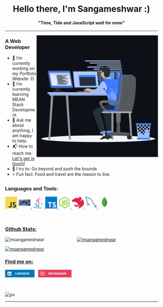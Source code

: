 <p>
  <h1 align="center"><b>Hello there, I'm Sangameshwar :) </b></h1>
</p>

<p>
  <h4 align="center"><b>"Time, Tide and JavaScript wait for none"</b></h4>
</p>
<hr>

<p><img align="right" src="https://github.com/msangameshwar/msangameshwar/blob/main/raw/animation_500.gif" alt="msangameshwar" height="400" width="400" /></p>

### A Web Developer

- 🔭 I’m currently working on my Portfolio Website :D
- 🌱 I’m currently learning MEAN Stack Development.
- 💬 Ask me about anything, I am happy to help.
- 📬 How to reach me: [Let's get in touch!][linkedin]
- 🧗 I try to: Go beyond and push the bounds
- ⚡ Fun fact: Food and travel are the reason to live.
  <br>

### Languages and Tools:

<p align="left"> <a href="https://getbootstrap.com" target="_blank" rel="noreferrer">
  <a href="https://developer.mozilla.org/en-US/docs/Web/JavaScript" target="\_blank" rel="noreferrer"> <img
      src="https://raw.githubusercontent.com/devicons/devicon/master/icons/javascript/javascript-original.svg"
      alt="javascript" width="40" height="40" /> </a> <a href="https://www.php.net/" target="\_blank" rel="noreferrer"> <img 
      src="https://raw.githubusercontent.com/devicons/devicon/master/icons/php/php-original.svg"
      alt="php" width="40" height="40" /> </a> <a href="https://www.cprogramming.com/" target="\_blank" rel="noreferrer">  <a href="https://www.java.com" target="_blank" rel="noreferrer"> <img
      src="https://raw.githubusercontent.com/devicons/devicon/master/icons/java/java-original.svg" 
      alt="java" width="40" height="40" /> </a> <a href="https://www.typescriptlang.org/" target="\_blank" rel="noreferrer"> <img
      src="https://raw.githubusercontent.com/devicons/devicon/master/icons/typescript/typescript-original.svg"
      alt="typescript" width="40" height="40" /> </a> <a href="https://nodejs.org/" target="\_blank" rel="noreferrer"> <img
      src="https://raw.githubusercontent.com/devicons/devicon/master/icons/nodejs/nodejs-original.svg"
      alt="nodejs" width="40" height="40" /> </a> <a href="https://nestjs.com/" target="_blank" rel="noreferrer"> <img
      src="https://raw.githubusercontent.com/devicons/devicon/master/icons/nestjs/nestjs-plain.svg"
      alt="nestjs" width="40" height="40" /> </a> <a href="https://www.mysql.com/" target="_blank" rel="noreferrer"> <img
      src="https://raw.githubusercontent.com/devicons/devicon/master/icons/mysql/mysql-original.svg"
      alt="mysql" width="40" height="40" /> </a> <a href="https://www.mongodb.com/" target="_blank" rel="noreferrer"> <img
      src="https://raw.githubusercontent.com/devicons/devicon/master/icons/mongodb/mongodb-original.svg"
      alt="mongodb" width="40" height="40" />
  </p>
  <br>

### Github Stats:

<img align="left"
  src="https://github-readme-stats.vercel.app/api?username=msangameshwar&show_icons=true&locale=en&bg_color=0d1117&text_color=ffffff&repo=convoychat"
  alt="msangameshwar" width="47%" />

<img src="https://github-readme-streak-stats.herokuapp.com/?user=msangameshwar&theme=dark&background=0d1117&date_format=M%20j%5B%2C%20Y%5D" 
       alt="msangameshwar" width="47%" />
<br>

<img  
src="https://github-readme-stats.vercel.app/api/top-langs?username=msangameshwar&show_icons=true&locale=en&bg_color=0d1117&text_color=ffffff&layout=compact"
    alt="msangameshwar" 
    bg_color=#808080 width="47%" height="47%"/>
<br>

### Find me on:

<a href="https://www.linkedin.com/in/sangameshwar-mokampalle/" target="_blank"><img height="25" src="https://raw.githubusercontent.com/msangameshwar/msangameshwar/main/raw/linkedin_rect.svg"></a>&nbsp;&nbsp;
<a href="https://instagram.com/the_beast_logan_" target="_blank"><img height="25" src="https://github.com/msangameshwar/msangameshwar/blob/main/raw/insta_rect.svg"></a>&nbsp;&nbsp;

  <br>

![pv](https://komarev.com/ghpvc/?username=msangameshwar&label=Profile%20views&color=0e75b6&style=flat)

<!--[website]: -->

[linkedin]: https://www.linkedin.com/in/sangameshwar-mokampalle/

---
